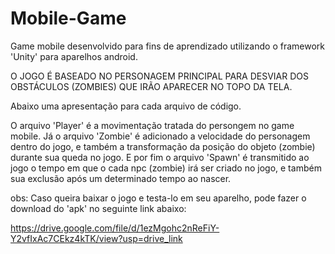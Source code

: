 # Mobile-Game
Game mobile desenvolvido para fins de aprendizado utilizando o framework 'Unity' para aparelhos android.

O JOGO É BASEADO NO PERSONAGEM PRINCIPAL PARA DESVIAR DOS OBSTÁCULOS (ZOMBIES) QUE IRÃO APARECER NO TOPO DA TELA.

Abaixo uma apresentação para cada arquivo de código.

O arquivo 'Player' é a movimentação tratada do persongem no game mobile.
Já o arquivo 'Zombie' é adicionado a velocidade do personagem dentro do jogo, e também a transformação da posição do objeto (zombie) durante sua queda no jogo.
E por fim o arquivo 'Spawn' é transmitido ao jogo o tempo em que o cada npc (zombie) irá ser criado no jogo, e também sua exclusão após um determinado tempo ao nascer. 

obs: Caso queira baixar o jogo e testa-lo em seu aparelho, pode fazer o download do 'apk' no seguinte link abaixo:

https://drive.google.com/file/d/1ezMgohc2nReFiY-Y2vfIxAc7CEkz4kTK/view?usp=drive_link
